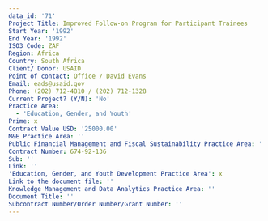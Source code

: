 ```yaml
---
data_id: '71'
Project Title: Improved Follow-on Program for Participant Trainees
Start Year: '1992'
End Year: '1992'
ISO3 Code: ZAF
Region: Africa
Country: South Africa
Client/ Donor: USAID
Point of contact: Office / David Evans
Email: eads@usaid.gov
Phone: (202) 712-4810 / (202) 712-1328
Current Project? (Y/N): 'No'
Practice Area:
  - 'Education, Gender, and Youth'
Prime: x
Contract Value USD: '25000.00'
M&E Practice Area: ''
Public Financial Management and Fiscal Sustainability Practice Area: ''
Contract Number: 674-92-136
Sub: ''
Link: ''
'Education, Gender, and Youth Development Practice Area': x
Link to the document file: ''
Knowledge Management and Data Analytics Practice Area: ''
Document Title: ''
Subcontract Number/Order Number/Grant Number: ''
---
```

